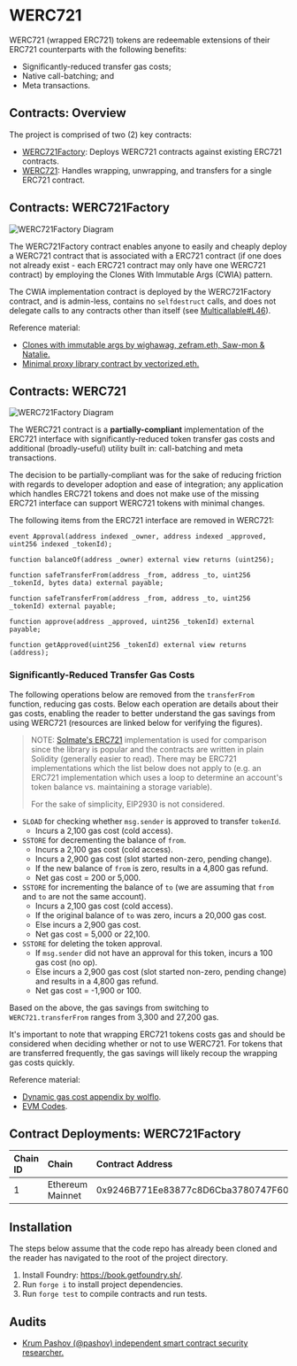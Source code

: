 # WERC721

WERC721 (wrapped ERC721) tokens are redeemable extensions of their ERC721 counterparts with the following benefits:
- Significantly-reduced transfer gas costs;
- Native call-batching; and
- Meta transactions.

## Contracts: Overview

The project is comprised of two (2) key contracts:
- [WERC721Factory](https://github.com/jpvge/WERC721/blob/master/src/WERC721Factory.sol): Deploys WERC721 contracts against existing ERC721 contracts.
- [WERC721](https://github.com/jpvge/WERC721/blob/master/src/WERC721.sol): Handles wrapping, unwrapping, and transfers for a single ERC721 contract.

## Contracts: WERC721Factory

![WERC721Factory Diagram](https://github.com/jpvge/WERC721/blob/master/readme/WERC721FactoryDiagram.png?raw=true)

The WERC721Factory contract enables anyone to easily and cheaply deploy a WERC721 contract that is associated with a ERC721 contract (if one does not already exist - each ERC721 contract may only have one WERC721 contract) by employing the Clones With Immutable Args (CWIA) pattern.

The CWIA implementation contract is deployed by the WERC721Factory contract, and is admin-less, contains no `selfdestruct` calls, and does not delegate calls to any contracts other than itself (see [Multicallable#L46](https://github.com/Vectorized/solady/blob/2cfa231273fea6872c7cb70acfa134d2199aa7ea/src/utils/Multicallable.sol#L46)).

Reference material:
- [Clones with immutable args by wighawag, zefram.eth, Saw-mon & Natalie.](https://github.com/Saw-mon-and-Natalie/clones-with-immutable-args)
- [Minimal proxy library contract by vectorized.eth.](https://github.com/Vectorized/solady/blob/main/src/utils/LibClone.sol)

## Contracts: WERC721

![WERC721Factory Diagram](https://github.com/jpvge/WERC721/blob/master/readme/WERC721Diagram.png?raw=true)

The WERC721 contract is a **partially-compliant** implementation of the ERC721 interface with significantly-reduced token transfer gas costs and additional (broadly-useful) utility built in: call-batching and meta transactions.

The decision to be partially-compliant was for the sake of reducing friction with regards to developer adoption and ease of integration; any application which handles ERC721 tokens and does not make use of the missing ERC721 interface can support WERC721 tokens with minimal changes.

The following items from the ERC721 interface are removed in WERC721:
```
event Approval(address indexed _owner, address indexed _approved, uint256 indexed _tokenId);

function balanceOf(address _owner) external view returns (uint256);

function safeTransferFrom(address _from, address _to, uint256 _tokenId, bytes data) external payable;

function safeTransferFrom(address _from, address _to, uint256 _tokenId) external payable;

function approve(address _approved, uint256 _tokenId) external payable;

function getApproved(uint256 _tokenId) external view returns (address);
```

### Significantly-Reduced Transfer Gas Costs

The following operations below are removed from the `transferFrom` function, reducing gas costs. Below each operation are details about their gas costs, enabling the reader to better understand the gas savings from using WERC721 (resources are linked below for verifying the figures).

> NOTE: [Solmate's ERC721](https://github.com/transmissions11/solmate/blob/main/src/tokens/ERC721.sol) implementation is used for comparison since the library is popular and the contracts are written in plain Solidity (generally easier to read). There may be ERC721 implementations which the list below does not apply to (e.g. an ERC721 implementation which uses a loop to determine an account's token balance vs. maintaining a storage variable).
>
> For the sake of simplicity, EIP2930 is not considered.

- `SLOAD` for checking whether `msg.sender` is approved to transfer `tokenId`.
    - Incurs a 2,100 gas cost (cold access).
- `SSTORE` for decrementing the balance of `from`.
    - Incurs a 2,100 gas cost (cold access).
    - Incurs a 2,900 gas cost (slot started non-zero, pending change).
    - If the new balance of `from` is zero, results in a 4,800 gas refund.
    - Net gas cost = 200 or 5,000.
- `SSTORE` for incrementing the balance of `to` (we are assuming that `from` and `to` are not the same account).
    - Incurs a 2,100 gas cost (cold access).
    - If the original balance of `to` was zero, incurs a 20,000 gas cost.
    - Else incurs a 2,900 gas cost.
    - Net gas cost = 5,000 or 22,100.
- `SSTORE` for deleting the token approval.
    - If `msg.sender` did not have an approval for this token, incurs a 100 gas cost (no op).
    - Else incurs a 2,900 gas cost (slot started non-zero, pending change) and results in a 4,800 gas refund.
    - Net gas cost = -1,900 or 100.

Based on the above, the gas savings from switching to `WERC721.transferFrom` ranges from 3,300 and 27,200 gas.

It's important to note that wrapping ERC721 tokens costs gas and should be considered when deciding whether or not to use WERC721. For tokens that are transferred frequently, the gas savings will likely recoup the wrapping gas costs quickly.

Reference material:
- [Dynamic gas cost appendix by wolflo](https://github.com/wolflo/evm-opcodes/blob/main/gas.md).
- [EVM Codes](https://www.evm.codes/?fork=shanghai).

## Contract Deployments: WERC721Factory

| Chain ID         | Chain             | Contract Address                           | Deployment Tx |
| :--------------- | :---------------- | :----------------------------------------- | :------------ |
| 1                | Ethereum Mainnet  | 0x9246B771Ee83877c8D6Cba3780747F603754728D | [Etherscan](https://etherscan.io/tx/0x4e376754d8921447e93bafa313b6f40582e139d0e4c00bc959c665ef15a9593e) |

## Installation

The steps below assume that the code repo has already been cloned and the reader has navigated to the root of the project directory.

1. Install Foundry: https://book.getfoundry.sh/.
2. Run `forge i` to install project dependencies.
3. Run `forge test` to compile contracts and run tests.

## Audits

- [Krum Pashov (@pashov) independent smart contract security researcher.](https://github.com/jpvge/WERC721/blob/master/audits/krum-pashov.md)
